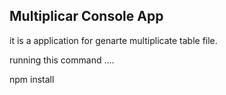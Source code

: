 ## Multiplicar Console App

it is a application for genarte multiplicate table file.

running this command
....

npm install